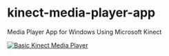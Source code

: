 # kinect-media-player-app
Media Player App for Windows Using Microsoft Kinect


[![Basic Kinect Media Player](https://img.youtube.com/vi/FEMRyq-NHwo/0.jpg)](https://www.youtube.com/watch?v=FEMRyq-NHwo "Basic Kinect Media Player")
